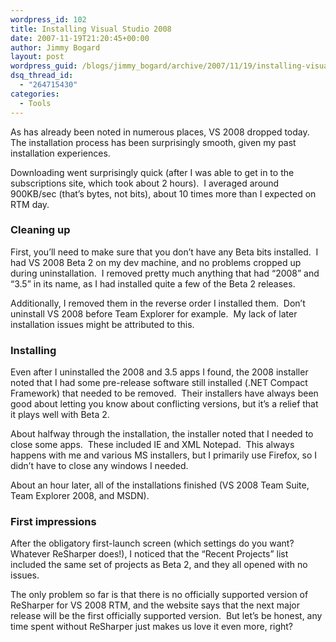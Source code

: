 ```yaml
---
wordpress_id: 102
title: Installing Visual Studio 2008
date: 2007-11-19T21:20:45+00:00
author: Jimmy Bogard
layout: post
wordpress_guid: /blogs/jimmy_bogard/archive/2007/11/19/installing-visual-studio-2008.aspx
dsq_thread_id:
  - "264715430"
categories:
  - Tools
---
```

As has already been noted in numerous places, VS 2008&nbsp;dropped today.&nbsp; The installation process has been surprisingly smooth, given my past installation experiences.

Downloading went surprisingly quick (after I was able to get in to the subscriptions site, which took about 2 hours).&nbsp; I averaged around 900KB/sec (that&#8217;s bytes, not bits), about 10 times more than I expected on RTM day.

### Cleaning up

First, you&#8217;ll need to make sure that you don&#8217;t have any Beta bits installed.&nbsp; I had VS 2008 Beta 2 on my dev machine, and no problems cropped up during uninstallation.&nbsp; I removed pretty much anything that had &#8220;2008&#8221; and &#8220;3.5&#8221; in its name, as I had installed quite a few of the Beta 2 releases.

Additionally, I removed them in the reverse order I installed them.&nbsp; Don&#8217;t uninstall VS 2008 before Team Explorer for example.&nbsp; My lack of later installation&nbsp;issues might be attributed to this.

### Installing

Even after I uninstalled the 2008 and 3.5 apps I found, the 2008 installer noted that I had some pre-release software still installed (.NET Compact Framework) that needed to be removed.&nbsp; Their installers have always been good about letting you know about conflicting versions, but it&#8217;s a relief that it plays well with Beta 2.

About halfway through the installation, the installer noted that I needed to close some apps.&nbsp; These included IE and XML Notepad.&nbsp; This always happens with me and various MS installers, but I primarily use Firefox, so I didn&#8217;t have to close any windows I needed.

About an hour later, all of the installations finished (VS 2008 Team Suite, Team Explorer 2008, and MSDN).

### First impressions

After the obligatory first-launch screen (which settings do you want?&nbsp; Whatever ReSharper does!), I noticed that the &#8220;Recent Projects&#8221; list included the same set of projects as Beta 2, and they all opened with no issues.

The only problem so far is that there is no officially supported version of ReSharper for VS 2008 RTM, and the website says that the next major release will be the first officially supported version.&nbsp; But let&#8217;s be honest, any time spent without ReSharper just makes us love it even more, right?
